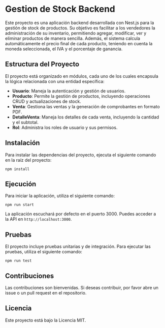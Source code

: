 # Gestion de Stock Backend

Este proyecto es una aplicación backend desarrollada con Nest.js para la gestión de stock de productos. Su objetivo es facilitar a los vendedores la administración de su inventario, permitiendo agregar, modificar, ver y eliminar productos de manera sencilla. Además, el sistema calcula automáticamente el precio final de cada producto, teniendo en cuenta la moneda seleccionada, el IVA y el porcentaje de ganancia.

## Estructura del Proyecto

El proyecto está organizado en módulos, cada uno de los cuales encapsula la lógica relacionada con una entidad específica:

- **Usuario**: Maneja la autenticación y gestión de usuarios.
- **Producto**: Permite la gestión de productos, incluyendo operaciones CRUD y actualizaciones de stock.
- **Venta**: Gestiona las ventas y la generación de comprobantes en formato PDF.
- **DetalleVenta**: Maneja los detalles de cada venta, incluyendo la cantidad y el subtotal.
- **Rol**: Administra los roles de usuario y sus permisos.

## Instalación

Para instalar las dependencias del proyecto, ejecuta el siguiente comando en la raíz del proyecto:

```
npm install
```

## Ejecución

Para iniciar la aplicación, utiliza el siguiente comando:

```
npm run start
```

La aplicación escuchará por defecto en el puerto 3000. Puedes acceder a la API en `http://localhost:3000`.

## Pruebas

El proyecto incluye pruebas unitarias y de integración. Para ejecutar las pruebas, utiliza el siguiente comando:

```
npm run test
```

## Contribuciones

Las contribuciones son bienvenidas. Si deseas contribuir, por favor abre un issue o un pull request en el repositorio.

## Licencia

Este proyecto está bajo la Licencia MIT.